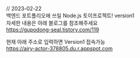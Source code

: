 // 2023-02-22 <br>
백엔드 포트폴리오에 쓰일 Node.js 토이프로젝트! version1<br>
자세한 내용은 아래 블로그를 참조해주세요<br>
https://gupodong-seal.tistory.com/119

현재 아래 주소로 입력하면 Version1 접속가능<br>
https://airy-actor-378805.du.r.appspot.com
